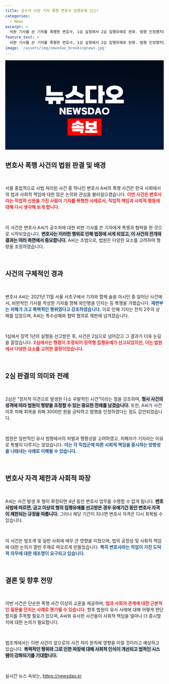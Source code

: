 ```yaml
---
title: 공수처 비판 기자 폭행 변호사 집행유예 선고!
categories:
  - News
excerpt: >
  비판 기사를 쓴 기자를 폭행한 변호사, 1심 실형에서 2심 집행유예로 완화. 범행 인정했지만 정치적 갈등 속 우발적 사건으로 판단. 변호사 자격 박탈 위기! 클릭해서 자세히 알아보세요!
feature_text: >
  비판 기사를 쓴 기자를 폭행한 변호사, 1심 실형에서 2심 집행유예로 완화. 범행 인정했지만 정치적 갈등 속 우발적 사건으로 판단. 변호사 자격 박탈 위기! 클릭해서 자세히 알아보세요!
image: '/assets/img/newsdao_breakingnews.jpg'
---
```


<p><img src="/assets/img/newsdao_breakingnews.jpg" alt="implanttips 속보" /></p>

<h2 data-ke-size="size26">변호사 폭행 사건의 법원 판결 및 배경</h2>

<p data-ke-size="size16">&nbsp;</p>

<p>서울 중립적으로 사법 처리된 사건 중 하나인 변호사 A씨의 폭행 사건은 한국 사회에서의 법과 사회적 책임에 대한 많은 논의와 관심을 불러일으켰습니다. <b><span style="color: #ee2323;">이번 사건은 변호사라는 직업적 신분을 가진 사람이 기자를 폭행한 사례로서, 직업적 책임과 사회적 행동에 대해 다시 생각해 보게 합니다.</span></b> </p>

<p data-ke-size="size16">&nbsp;</p>

<p>이 사건은 변호사 A씨가 공수처에 대한 비판 기사를 쓴 기자에게 폭행과 협박을 한 것으로 시작되었습니다. <b><span style="background-color: #21538527;">변호사는 이러한 행위로 인해 법정에 서게 되었고, 이 사건의 전개와 결과는 여러 측면에서 중요합니다.</span></b> A씨는 초범으로, 법원은 다양한 요소를 고려하여 형량을 조정하였습니다.</p>

<p data-ke-size="size16">&nbsp;</p>

<h2 data-ke-size="size26">사건의 구체적인 경과</h2>

<p data-ke-size="size16">&nbsp;</p>

<p>변호사 A씨는 2021년 11월 서울 서초구에서 기자와 함께 술을 마시던 중 일어난 사건에서, 비판적인 기사를 작성한 기자를 향해 와인병을 던지는 등 폭행을 가했습니다. <b><span style="color: #1a5490;">재판부는 피해가 크고 폭력적인 행위였다고 강조하였습니다.</span></b> 이로 인해 기자는 전치 2주의 상해를 입었으며, A씨는 특수상해와 협박 혐의로 재판에 넘겨졌습니다.</p>

<p data-ke-size="size16">&nbsp;</p>

<p>1심에서 징역 1년의 실형을 선고받은 후, 사건은 2심으로 넘어갔고 그 결과가 더욱 눈길을 끌었습니다. <b><span style="color: #ee2323;">2심에서는 형량이 조정되어 징역형 집행유예가 선고되었지만, 이는 법원에서 다양한 요소를 고려한 결정이었습니다.</span></b> </p>

<p data-ke-size="size16">&nbsp;</p>

<h2 data-ke-size="size26">2심 판결의 의미와 전례</h2>

<p data-ke-size="size16">&nbsp;</p>

<p>2심은 “정치적 이견으로 발생한 다소 우발적인 사건”이라는 점을 강조하며, <b><span style="background-color: #21538527;">형사 사건의 성격에 따라 법원이 형량을 조정할 수 있는 중요한 전례를 남겼습니다.</span></b> 또한, A씨가 사건 이후 피해 회복을 위해 3000만 원을 공탁하고 범행을 인정하였다는 점도 감안되었습니다.</p>

<p data-ke-size="size16">&nbsp;</p>

<p>법원은 일반적인 유사 범행에서의 처벌과 형평성을 고려하였고, 피해자가 기자라는 이유로 특별히 다루지는 않았습니다. <b><span style="color: #1a5490;">이는 각 직업군에 따른 사회적 책임을 중시하는 방향성을 나태내는 사례로 이해될 수 있습니다.</span></b> </p>

<p data-ke-size="size16">&nbsp;</p>

<h2 data-ke-size="size26">변호사 자격 제한과 사회적 파장</h2>

<p data-ke-size="size16">&nbsp;</p>

<p>A씨는 사건 발생 후 형이 확정되면 4년 동안 변호사 업무를 수행할 수 없게 됩니다. <b><span style="background-color: #21538527;">변호사법에 따르면, 금고 이상의 형의 집행유예를 선고받은 경우 유예기간 동안 변호사 자격이 제한되는 규정을 따릅니다.</span></b> 그러나 해당 기간이 지나면 변호사 자격은 다시 회복될 수 있습니다.</p>

<p data-ke-size="size16">&nbsp;</p>

<p>이 사건은 법조계 및 일반 사회에 매우 큰 영향을 미쳤으며, 법의 공정성 및 사회적 책임에 대한 논의가 열띤 주제로 떠오르게 만들었습니다. <b><span style="color: #1a5490;">특히 변호사라는 직업이 가진 도덕적 의무에 대한 재조명이 요구되고 있습니다.</span></b> </p>

<p data-ke-size="size16">&nbsp;</p>

<h2 data-ke-size="size26">결론 및 향후 전망</h2>

<p data-ke-size="size16">&nbsp;</p>

<p>이번 사건은 단순한 폭행 사건 이상의 교훈을 제공하며, <b><span style="color: #ee2323;">법과 사회의 관계에 대한 근본적인 질문을 던지는 사례로 평가될 수 있습니다.</span></b> 향후 법원이 유사 사례에 대해 어떻게 판단할지를 주목할 필요가 있으며, A씨와 유사한 사건들이 사회적 책임을 얼마나 더 중시할지에 대한 논의가 필요합니다.</p>

<p data-ke-size="size16">&nbsp;</p>

<p>법조계에서는 이번 사건이 앞으로의 사건 처리 원칙에 영향을 미칠 것이라고 예상하고 있습니다. <b><span style="background-color: #21538527;">폭력적인 행위와 그로 인한 파장에 대해 사회적 인식이 개선되고 법적인 시스템이 강화되기를 기대합니다.</span></b> </p>

<p data-ke-size="size16">&nbsp;</p>
실시간 뉴스 속보는, <a href="https://newsdao.kr" rel="dofollow">https://newsdao.kr</a>


